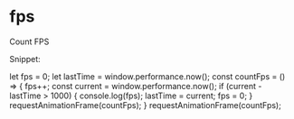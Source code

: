 # fps
Count FPS

Snippet:

let fps = 0;
let lastTime = window.performance.now();
const countFps = () => {
	fps++;
	const current = window.performance.now();
	if (current - lastTime > 1000) {
		console.log(fps);
		lastTime = current;
		fps = 0;
	}
	requestAnimationFrame(countFps);
}
requestAnimationFrame(countFps);
